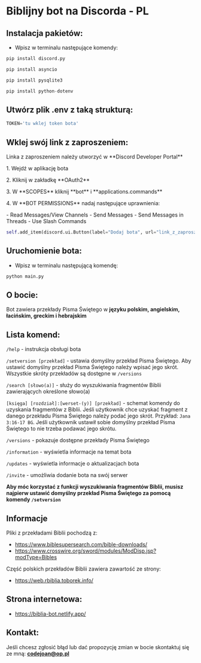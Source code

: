 # Biblijny bot na Discorda - PL

## Instalacja pakietów:

* Wpisz w terminalu następujące komendy:

``` python
pip install discord.py
```

``` python
pip install asyncio
```

``` python
pip install pysqlite3
```

``` python
pip install python-dotenv
```

## Utwórz plik .env z taką strukturą:

``` python
TOKEN='tu wklej token bota'
```
## Wklej swój link z zaproszeniem:

<p>Linka z zaproszeniem należy utworzyć w **Discord Developer Portal**</p>
<p>1. Wejdź w aplikację bota</p>
<p>2. Kliknij w zakładkę **OAuth2**</p>
<p>3. W **SCOPES** kliknij **bot** i **applications.commands**</p>
<p>4. W **BOT PERMISSIONS** nadaj następujące uprawnienia:</p>
- Read Messages/View Channels
- Send Messages
- Send Messages in Threads
- Use Slash Commands

``` python
self.add_item(discord.ui.Button(label="Dodaj bota", url="link_z_zaproszeniem"))
```

## Uruchomienie bota:

* Wpisz w terminalu następującą komendę:

``` python
python main.py
```

## O bocie: 

Bot zawiera przekłady Pisma Świętego w **języku polskim, angielskim, łacińskim, greckim i hebrajskim**

## **Lista komend:**

`/help` - instrukcja obsługi bota

`/setversion [przekład]` - ustawia domyślny przekład Pisma Świętego. Aby ustawić domyślny przekład Pisma Świętego należy wpisać jego skrót. Wszystkie skróty przekładów są dostępne w `/versions`

`/search [słowo(a)]` - służy do wyszukiwania fragmentów Biblii zawierających określone słowo(a)

`[księga] [rozdział]:[werset-(y)] [przekład]` - schemat komendy do uzyskania fragmentów z Biblii. Jeśli użytkownik chce uzyskać fragment z danego przekładu Pisma Świętego należy podać jego skrót. Przykład: `Jana 3:16-17 BG`. Jeśli użytkownik ustawił sobie domyślny przekład Pisma Świętego to nie trzeba podawać jego skrótu.

`/versions` - pokazuje dostępne przekłady Pisma Świętego

`/information` - wyświetla informacje na temat bota

`/updates` - wyświetla informacje o aktualizacjach bota

`/invite` - umożliwia dodanie bota na swój serwer

**Aby móc korzystać z funkcji wyszukiwania fragmentów Biblii, musisz najpierw ustawić domyślny przekład Pisma Świętego za pomocą komendy `/setversion`**

## Informacje

<p>Pliki z przekładami Biblii pochodzą z:</p>

* https://www.biblesupersearch.com/bible-downloads/
* https://www.crosswire.org/sword/modules/ModDisp.jsp?modType=Bibles

<p>Część polskich przekładów Biblii zawiera zawartość ze strony:</p>

* https://web.rbiblia.toborek.info/

## **Strona internetowa:** 

* https://biblia-bot.netlify.app/

## **Kontakt:**

Jeśli chcesz zgłosić błąd lub dać propozycję zmian w bocie skontaktuj się ze mną: **codejoan@op.pl**
